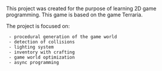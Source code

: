 
This project was created for the purpose of learning 2D game programming. This game is based on the game Terraria.

The project is focused on:

     - procedural generation of the game world     
     - detection of collisions      
     - lighting system      
     - inventory with crafting
     - game world optimization
     - async programming

